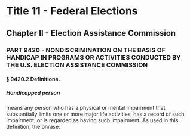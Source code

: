 
# Title 11 - Federal Elections
## Chapter II - Election Assistance Commission
### PART 9420 - NONDISCRIMINATION ON THE BASIS OF HANDICAP IN PROGRAMS OR ACTIVITIES CONDUCTED BY THE U.S. ELECTION ASSISTANCE COMMISSION
#### § 9420.2 Definitions.
##### Handicapped person

means any person who has a physical or mental impairment that substantially limits one or more major life activities, has a record of such impairment, or is regarded as having such impairment. As used in this definition, the phrase:
